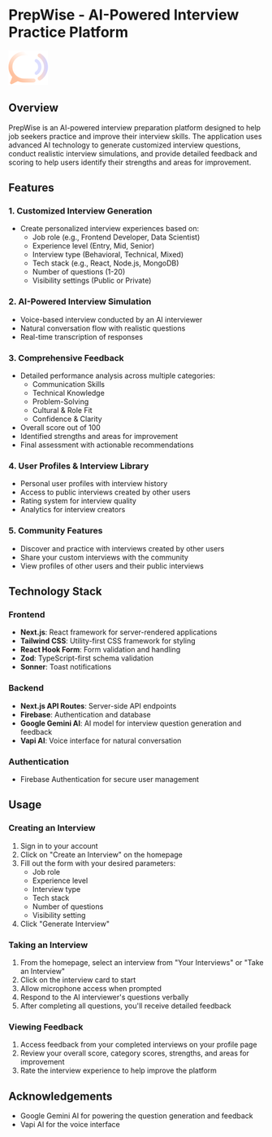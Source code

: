 # PrepWise - AI-Powered Interview Practice Platform

![PrepWise Logo](/public/logo.svg)

## Overview

PrepWise is an AI-powered interview preparation platform designed to help job seekers practice and improve their interview skills. The application uses advanced AI technology to generate customized interview questions, conduct realistic interview simulations, and provide detailed feedback and scoring to help users identify their strengths and areas for improvement.

## Features

### 1. Customized Interview Generation
- Create personalized interview experiences based on:
  - Job role (e.g., Frontend Developer, Data Scientist)
  - Experience level (Entry, Mid, Senior)
  - Interview type (Behavioral, Technical, Mixed)
  - Tech stack (e.g., React, Node.js, MongoDB)
  - Number of questions (1-20)
  - Visibility settings (Public or Private)

### 2. AI-Powered Interview Simulation
- Voice-based interview conducted by an AI interviewer
- Natural conversation flow with realistic questions
- Real-time transcription of responses

### 3. Comprehensive Feedback
- Detailed performance analysis across multiple categories:
  - Communication Skills
  - Technical Knowledge
  - Problem-Solving
  - Cultural & Role Fit
  - Confidence & Clarity
- Overall score out of 100
- Identified strengths and areas for improvement
- Final assessment with actionable recommendations

### 4. User Profiles & Interview Library
- Personal user profiles with interview history
- Access to public interviews created by other users
- Rating system for interview quality
- Analytics for interview creators

### 5. Community Features
- Discover and practice with interviews created by other users
- Share your custom interviews with the community
- View profiles of other users and their public interviews

## Technology Stack

### Frontend
- **Next.js**: React framework for server-rendered applications
- **Tailwind CSS**: Utility-first CSS framework for styling
- **React Hook Form**: Form validation and handling
- **Zod**: TypeScript-first schema validation
- **Sonner**: Toast notifications

### Backend
- **Next.js API Routes**: Server-side API endpoints
- **Firebase**: Authentication and database
- **Google Gemini AI**: AI model for interview question generation and feedback
- **Vapi AI**: Voice interface for natural conversation

### Authentication
- Firebase Authentication for secure user management

## Usage

### Creating an Interview
1. Sign in to your account
2. Click on "Create an Interview" on the homepage
3. Fill out the form with your desired parameters:
   - Job role
   - Experience level
   - Interview type
   - Tech stack
   - Number of questions
   - Visibility setting
4. Click "Generate Interview"

### Taking an Interview
1. From the homepage, select an interview from "Your Interviews" or "Take an Interview"
2. Click on the interview card to start
3. Allow microphone access when prompted
4. Respond to the AI interviewer's questions verbally
5. After completing all questions, you'll receive detailed feedback

### Viewing Feedback
1. Access feedback from your completed interviews on your profile page
2. Review your overall score, category scores, strengths, and areas for improvement
3. Rate the interview experience to help improve the platform

## Acknowledgements

- Google Gemini AI for powering the question generation and feedback
- Vapi AI for the voice interface